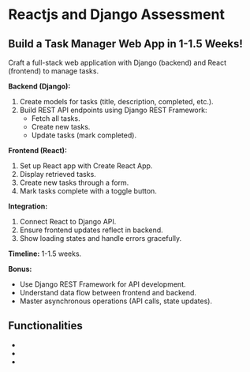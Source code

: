 # Reactjs and Django Assessment

## Build a Task Manager Web App in 1-1.5 Weeks!

Craft a full-stack web application with Django (backend) and React (frontend) to manage tasks.

**Backend (Django):**

1. Create models for tasks (title, description, completed, etc.).
2. Build REST API endpoints using Django REST Framework:
    * Fetch all tasks.
    * Create new tasks.
    * Update tasks (mark completed).

**Frontend (React):**

1. Set up React app with Create React App.
2. Display retrieved tasks.
3. Create new tasks through a form.
4. Mark tasks complete with a toggle button.

**Integration:**

1. Connect React to Django API.
2. Ensure frontend updates reflect in backend.
3. Show loading states and handle errors gracefully.

**Timeline:** 1-1.5 weeks.

**Bonus:**

* Use Django REST Framework for API development.
* Understand data flow between frontend and backend.
* Master asynchronous operations (API calls, state updates).

## Functionalities

+
+
+
